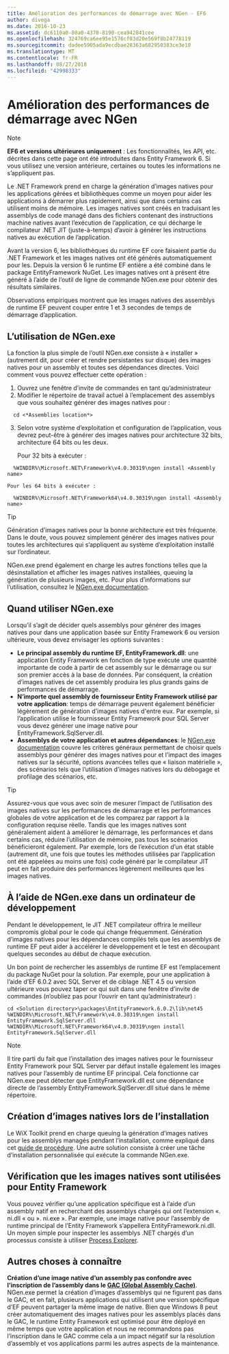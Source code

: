 ```yaml
---
title: Amélioration des performances de démarrage avec NGen - EF6
author: divega
ms.date: 2016-10-23
ms.assetid: dc6110a0-80a0-4370-8190-cea942841cee
ms.openlocfilehash: 324769ca6ee95e1576cf03d20e569f8b24778119
ms.sourcegitcommit: dadee5905ada9ecdbae28363a682950383ce3e10
ms.translationtype: MT
ms.contentlocale: fr-FR
ms.lasthandoff: 08/27/2018
ms.locfileid: "42998333"
---
```

# <a name="improving-startup-performance-with-ngen"></a>Amélioration des performances de démarrage avec NGen
> [!NOTE]
> **EF6 et versions ultérieures uniquement** : Les fonctionnalités, les API, etc. décrites dans cette page ont été introduites dans Entity Framework 6. Si vous utilisez une version antérieure, certaines ou toutes les informations ne s’appliquent pas.  

Le .NET Framework prend en charge la génération d’images natives pour les applications gérées et bibliothèques comme un moyen pour aider les applications à démarrer plus rapidement, ainsi que dans certains cas utilisent moins de mémoire. Les images natives sont créés en traduisant les assemblys de code managé dans des fichiers contenant des instructions machine natives avant l’exécution de l’application, ce qui décharge le compilateur .NET JIT (juste-à-temps) d’avoir à générer les instructions natives au exécution de l’application.  

Avant la version 6, les bibliothèques du runtime EF core faisaient partie du .NET Framework et les images natives ont été générés automatiquement pour les. Depuis la version 6 le runtime EF entière a été combiné dans le package EntityFramework NuGet. Les images natives ont à présent être généré à l’aide de l’outil de ligne de commande NGen.exe pour obtenir des résultats similaires.  

Observations empiriques montrent que les images natives des assemblys de runtime EF peuvent couper entre 1 et 3 secondes de temps de démarrage d’application.  

## <a name="how-to-use-ngenexe"></a>L’utilisation de NGen.exe  

La fonction la plus simple de l’outil NGen.exe consiste à « installer » (autrement dit, pour créer et rendre persistantes sur disque) des images natives pour un assembly et toutes ses dépendances directes. Voici comment vous pouvez effectuer cette opération :  

1. Ouvrez une fenêtre d’invite de commandes en tant qu’administrateur  
2. Modifier le répertoire de travail actuel à l’emplacement des assemblys que vous souhaitez générer des images natives pour :  

  ``` console
    cd <*Assemblies location*>  
  ```
3. Selon votre système d’exploitation et configuration de l’application, vous devrez peut-être à générer des images natives pour architecture 32 bits, architecture 64 bits ou les deux.  

    Pour 32 bits à exécuter :  
  ``` console
    %WINDIR%\Microsoft.NET\Framework\v4.0.30319\ngen install <Assembly name>  
  ```
    Pour les 64 bits à exécuter :
  ``` console
    %WINDIR%\Microsoft.NET\Framework64\v4.0.30319\ngen install <Assembly name>  
  ```

> [!TIP]
> Génération d’images natives pour la bonne architecture est très fréquente. Dans le doute, vous pouvez simplement générer des images natives pour toutes les architectures qui s’appliquent au système d’exploitation installé sur l’ordinateur.  

NGen.exe prend également en charge les autres fonctions telles que la désinstallation et afficher les images natives installées, queuing la génération de plusieurs images, etc. Pour plus d’informations sur l’utilisation, consultez le [NGen.exe documentation](https://msdn.microsoft.com/library/6t9t5wcf.aspx).  

## <a name="when-to-use-ngenexe"></a>Quand utiliser NGen.exe  

Lorsqu’il s’agit de décider quels assemblys pour générer des images natives pour dans une application basée sur Entity Framework 6 ou version ultérieure, vous devez envisager les options suivantes :  

- **Le principal assembly du runtime EF, EntityFramework.dll**: une application Entity Framework en fonction de type exécute une quantité importante de code à partir de cet assembly sur le démarrage ou sur son premier accès à la base de données. Par conséquent, la création d’images natives de cet assembly produira les plus grands gains de performances de démarrage.  
- **N’importe quel assembly de fournisseur Entity Framework utilisé par votre application**: temps de démarrage peuvent également bénéficier légèrement de génération d’images natives d'entre eux. Par exemple, si l’application utilise le fournisseur Entity Framework pour SQL Server vous devez générer une image native pour EntityFramework.SqlServer.dll.  
- **Assemblys de votre application et autres dépendances**: le [NGen.exe documentation](https://msdn.microsoft.com/library/6t9t5wcf.aspx) couvre les critères généraux permettant de choisir quels assemblys pour générer des images natives pour et l’impact des images natives sur la sécurité, options avancées telles que « liaison matérielle », des scénarios tels que l’utilisation d’images natives lors du débogage et profilage des scénarios, etc.  

> [!TIP]
> Assurez-vous que vous avec soin de mesurer l’impact de l’utilisation des images natives sur les performances de démarrage et les performances globales de votre application et de les comparez par rapport à la configuration requise réelle. Tandis que les images natives sont généralement aident à améliorer le démarrage, les performances et dans certains cas, réduire l’utilisation de mémoire, pas tous les scénarios bénéficieront également. Par exemple, lors de l’exécution d’un état stable (autrement dit, une fois que toutes les méthodes utilisées par l’application ont été appelées au moins une fois) code généré par le compilateur JIT peut en fait produire des performances légèrement meilleures que les images natives.  

## <a name="using-ngenexe-in-a-development-machine"></a>À l’aide de NGen.exe dans un ordinateur de développement  

Pendant le développement, le JIT .NET compilateur offrira le meilleur compromis global pour le code qui change fréquemment. Génération d’images natives pour les dépendances compilés tels que les assemblys de runtime EF peut aider à accélérer le développement et le test en découpant quelques secondes au début de chaque exécution.  

Un bon point de rechercher les assemblys de runtime EF est l’emplacement du package NuGet pour la solution. Par exemple, pour une application à l’aide d’EF 6.0.2 avec SQL Server et de ciblage .NET 4.5 ou version ultérieure vous pouvez taper ce qui suit dans une fenêtre d’invite de commandes (n’oubliez pas pour l’ouvrir en tant qu’administrateur) :  

``` console
cd <Solution directory>\packages\EntityFramework.6.0.2\lib\net45
%WINDIR%\Microsoft.NET\Framework\v4.0.30319\ngen install EntityFramework.SqlServer.dll
%WINDIR%\Microsoft.NET\Framework64\v4.0.30319\ngen install EntityFramework.SqlServer.dll
```  

> [!NOTE]
> Il tire parti du fait que l’installation des images natives pour le fournisseur Entity Framework pour SQL Server par défaut installe également les images natives pour l’assembly de runtime EF principal. Cela fonctionne car NGen.exe peut détecter que EntityFramework.dll est une dépendance directe de l’assembly EntityFramework.SqlServer.dll situé dans le même répertoire.  

## <a name="creating-native-images-during-setup"></a>Création d’images natives lors de l’installation  

Le WiX Toolkit prend en charge queuing la génération d’images natives pour les assemblys managés pendant l’installation, comme expliqué dans cet [guide de procédure](http://wixtoolset.org/documentation/manual/v3/howtos/files_and_registry/ngen_managed_assemblies.html). Une autre solution consiste à créer une tâche d’installation personnalisée qui exécute la commande NGen.exe.  

## <a name="verifying-that-native-images-are-being-used-for-ef"></a>Vérification que les images natives sont utilisées pour Entity Framework  

Vous pouvez vérifier qu’une application spécifique est à l’aide d’un assembly natif en recherchant des assemblys chargés qui ont l’extension «. ni.dll « ou ». ni.exe ». Par exemple, une image native pour l’assembly de runtime principal de l’Entity Framework s’appellera EntityFramework.ni.dll. Un moyen simple pour inspecter les assemblys .NET chargés d’un processus consiste à utiliser [Process Explorer](https://technet.microsoft.com/sysinternals/bb896653).  

## <a name="other-things-to-be-aware-of"></a>Autres choses à connaître  

**Création d’une image native d’un assembly pas confondre avec l’inscription de l’assembly dans le [GAC (Global Assembly Cache)](https://msdn.microsoft.com/library/yf1d93sz.aspx)**. NGen.exe permet la création d’images d’assemblys qui ne figurent pas dans le GAC, et en fait, plusieurs applications qui utilisent une version spécifique d’EF peuvent partager la même image de native. Bien que Windows 8 peut créer automatiquement des images natives pour les assemblys placés dans le GAC, le runtime Entity Framework est optimisé pour être déployé en même temps que votre application et nous ne recommandons pas l’inscription dans le GAC comme cela a un impact négatif sur la résolution d’assembly et vos applications parmi les autres aspects de la maintenance.  
